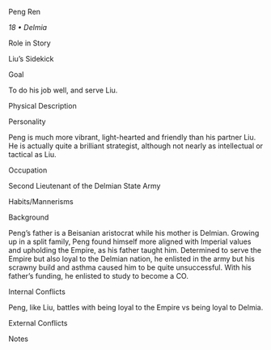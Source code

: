 Peng Ren

*18 • Delmia*

Role in Story

Liu’s Sidekick

Goal

To do his job well, and serve Liu.

Physical Description


Personality

Peng is much more vibrant, light-hearted and friendly than his partner Liu. He is actually quite a brilliant strategist, although not nearly as intellectual or tactical as Liu.

Occupation

Second Lieutenant of the Delmian State Army

Habits/Mannerisms


Background

Peng’s father is a Beisanian aristocrat while his mother is Delmian. Growing up in a split family, Peng found himself more aligned with Imperial values and upholding the Empire, as his father taught him. Determined to serve the Empire but also loyal to the Delmian nation, he enlisted in the army but his scrawny build and asthma caused him to be quite unsuccessful. With his father’s funding, he enlisted to study to become a CO.

Internal Conflicts

Peng, like Liu, battles with being loyal to the Empire vs being loyal to Delmia. 

External Conflicts


Notes
